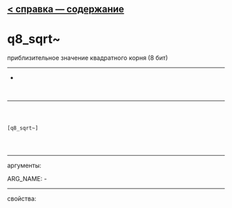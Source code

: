 [< справка — содержание](ceammc_lib.html)
---

# q8_sqrt~


приблизительное значение квадратного корня (8 бит)

---

-
<br>


---


```



[q8_sqrt~]


            
```

---
аргументы:

ARG_NAME: -<br>

---
свойства:


